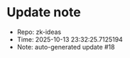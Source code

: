 ﻿# Update note
- Repo: zk-ideas
- Time: 2025-10-13 23:32:25.7125194
- Note: auto-generated update #18
